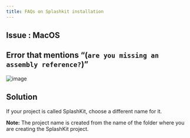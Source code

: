 ```yaml
---
title: FAQs on Splashkit installation
---
```


## Issue : MacOS

## Error that mentions “(`are you missing an assembly reference?`)”

![image](https://i.imgur.com/IE0qHXu.png)

## Solution

If your project is called SplashKit, choose a different name for it.

**Note:** The project name is created from the name of the folder where you are creating the
SplashKit project.
